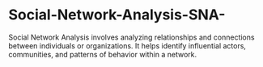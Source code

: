 # Social-Network-Analysis-SNA-
Social Network Analysis involves analyzing relationships and connections between individuals or organizations. It helps identify influential actors, communities, and patterns of behavior within a network.
